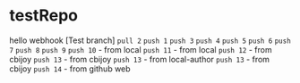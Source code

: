 # testRepo
hello webhook 
[Test branch]
`pull 2`
`push 1`
`push 3`
`push 4`
`push 5`
`push 6`
`push 7`
`push 8`
`push 9`
`push 10` - from local
`push 11` - from local
`push 12` - from cbijoy
`push 13` - from cbijoy
`push 13` - from local-author
`push 13` - from cbijoy
`push 14` - from github web
